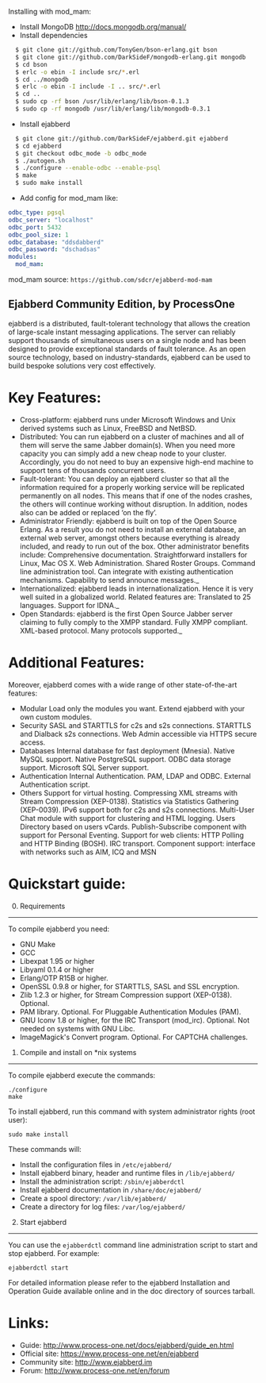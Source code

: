 Installing with mod_mam:
-   Install MongoDB  http://docs.mongodb.org/manual/
-   Install dependencies
``` bash
  $ git clone git://github.com/TonyGen/bson-erlang.git bson
  $ git clone git://github.com/DarkSideF/mongodb-erlang.git mongodb
  $ cd bson
  $ erlc -o ebin -I include src/*.erl
  $ cd ../mongodb
  $ erlc -o ebin -I include -I .. src/*.erl
  $ cd ..
  $ sudo cp -rf bson /usr/lib/erlang/lib/bson-0.1.3
  $ sudo cp -rf mongodb /usr/lib/erlang/lib/mongodb-0.3.1
```

-   Install ejabberd
``` bash
  $ git clone git://github.com/DarkSideF/ejabberd.git ejabberd
  $ cd ejabberd
  $ git checkout odbc_mode -b odbc_mode 
  $ ./autogen.sh
  $ ./configure --enable-odbc --enable-psql
  $ make
  $ sudo make install
```

-   Add config for mod_mam like:
``` yaml
odbc_type: pgsql
odbc_server: "localhost"
odbc_port: 5432
odbc_pool_size: 1
odbc_database: "ddsdabberd"
odbc_password: "dschadsas"
modules:
  mod_mam:
``` 

mod_mam source: `https://github.com/sdcr/ejabberd-mod-mam`

Ejabberd Community Edition, by ProcessOne
-----------------------------------------


ejabberd is a distributed, fault-tolerant technology that allows the creation
of large-scale instant messaging applications.
The server can reliably support thousands of simultaneous users on a single
node and has been designed to provide exceptional standards of fault
tolerance.
As an open source technology, based on industry-standards, ejabberd can be
used to build bespoke solutions very cost effectively.


Key Features:
=============


-   Cross-platform: ejabberd runs under Microsoft Windows and Unix derived
systems such as Linux, FreeBSD and NetBSD.
-   Distributed: You can run ejabberd on a cluster of machines and all of them
will serve the same Jabber domain(s). When you need more capacity you can
simply add a new cheap node to your cluster. Accordingly, you do not need to
buy an expensive high-end machine to support tens of thousands concurrent
users.
-   Fault-tolerant: You can deploy an ejabberd cluster so that all the
information required for a properly working service will be replicated
permanently on all nodes. This means that if one of the nodes crashes, the
others will continue working without disruption. In addition, nodes also can
be added or replaced ‘on the fly’.
-   Administrator Friendly: ejabberd is built on top of the Open Source
Erlang. As a result you do not need to install an external database, an
external web server, amongst others because everything is already included,
and ready to run out of the box. Other administrator benefits include: 
        Comprehensive documentation.
        Straightforward installers for Linux, Mac OS X.
        Web Administration.
        Shared Roster Groups.
        Command line administration tool.
        Can integrate with existing authentication mechanisms.
        Capability to send announce messages._
-   Internationalized: ejabberd leads in internationalization. Hence it is
very well suited in a globalized world. Related features are:
        Translated to 25 languages.
        Support for IDNA._
-   Open Standards: ejabberd is the first Open Source Jabber server claiming
to fully comply to the XMPP standard.
        Fully XMPP compliant.
        XML-based protocol.
        Many protocols supported._


Additional Features:
====================


Moreover, ejabberd comes with a wide range of other state-of-the-art features:

-   Modular
        Load only the modules you want.
        Extend ejabberd with your own custom modules. 
-   Security
        SASL and STARTTLS for c2s and s2s connections.
        STARTTLS and Dialback s2s connections.
        Web Admin accessible via HTTPS secure access. 
-   Databases
        Internal database for fast deployment (Mnesia).
        Native MySQL support.
        Native PostgreSQL support.
        ODBC data storage support.
        Microsoft SQL Server support. 
-   Authentication
        Internal Authentication.
        PAM, LDAP and ODBC.
        External Authentication script. 
-   Others
        Support for virtual hosting. 
        Compressing XML streams with Stream Compression (XEP-0138).
        Statistics via Statistics Gathering (XEP-0039).
        IPv6 support both for c2s and s2s connections.
        Multi-User Chat module with support for clustering and HTML logging.
        Users Directory based on users vCards.
        Publish-Subscribe component with support for Personal Eventing.
        Support for web clients: HTTP Polling and HTTP Binding (BOSH).
        IRC transport.
        Component support: interface with networks such as AIM, ICQ and MSN


Quickstart guide:
=================


0. Requirements
---------------

To compile ejabberd you need:

 - GNU Make
 - GCC
 - Libexpat 1.95 or higher
 - Libyaml 0.1.4 or higher
 - Erlang/OTP R15B or higher.
 - OpenSSL 0.9.8 or higher, for STARTTLS, SASL and SSL encryption.
 - Zlib 1.2.3 or higher, for Stream Compression support
   (XEP-0138). Optional.
 - PAM library. Optional. For Pluggable Authentication Modules (PAM).
 - GNU Iconv 1.8 or higher, for the IRC Transport
   (mod_irc). Optional. Not needed on systems with GNU Libc.
 - ImageMagick's Convert program. Optional. For CAPTCHA challenges.


1. Compile and install on *nix systems
--------------------------------------

To compile ejabberd execute the commands:

    ./configure
    make

To install ejabberd, run this command with system administrator rights
(root user):

    sudo make install

These commands will:

 - Install the configuration files in `/etc/ejabberd/`
 - Install ejabberd binary, header and runtime files in `/lib/ejabberd/`
 - Install the administration script: `/sbin/ejabberdctl`
 - Install ejabberd documentation in `/share/doc/ejabberd/`
 - Create a spool directory: `/var/lib/ejabberd/`
 - Create a directory for log files: `/var/log/ejabberd/`


2. Start ejabberd
-----------------

You can use the `ejabberdctl` command line administration script to
start and stop ejabberd. For example:

    ejabberdctl start


For detailed information please refer to the ejabberd Installation and
Operation Guide available online and in the doc directory of sources tarball.


Links:
======


 - Guide: http://www.process-one.net/docs/ejabberd/guide_en.html
 - Official site: https://www.process-one.net/en/ejabberd
 - Community site: http://www.ejabberd.im
 - Forum: http://www.process-one.net/en/forum


